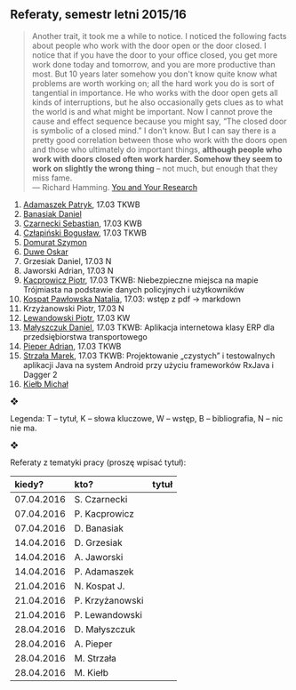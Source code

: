 ## Referaty, semestr letni 2015/16

> Another trait, it took me a while to notice. I noticed the following
> facts about people who work with the door open or the door closed. I
> notice that if you have the door to your office closed, you get more
> work done today and tomorrow, and you are more productive than
> most. But 10 years later somehow you don't know quite know what
> problems are worth working on; all the hard work you do is sort of
> tangential in importance. He who works with the door open gets all
> kinds of interruptions, but he also occasionally gets clues as to what
> the world is and what might be important. Now I cannot prove the cause
> and effect sequence because you might say, “The closed door is
> symbolic of a closed mind.” I don't know. But I can say there is a
> pretty good correlation between those who work with the doors open and
> those who ultimately do important things, **although people who work
> with doors closed often work harder. Somehow they seem to work on
> slightly the wrong thing** – not much, but enough that they miss fame.<br>
> — Richard Hamming. [You and Your Research](http://www.cs.virginia.edu/~robins/YouAndYourResearch.html)

1. [Adamaszek Patryk](https://github.com/padamaszek/seminarium-magisterskie), 17.03 TKWB
1. [Banasiak Daniel](https://github.com/DanBanasiak/Xamarin)
1. [Czarnecki Sebastian](https://github.com/sebcza/haris-eye), 17.03 KWB
1. [Człapiński Bogusław](https://bitbucket.org/bczlapinski/seminarium-magisterskie), 17.03 TKWB
1. [Domurat Szymon](https://github.com/sdomurat/mgr)
1. [Duwe Oskar](https://github.com/Linuksiarz/OmniDaemon)
1. Grzesiak Daniel, 17.03 N
1. Jaworski Adrian, 17.03 N
1. [Kacprowicz Piotr](https://github.com/Undauted/mgr), 17.03 TKWB: Niebezpieczne miejsca na mapie Trójmiasta na podstawie danych policyjnych i użytkowników
1. [Kospat Pawłowska Natalia](https://bitbucket.org/nkopa/seminarium_responsywnetabele), 17.03: wstęp z pdf -> markdown
1. Krzyżanowski Piotr, 17.03 N
1. [Lewandowski Piotr](https://github.com/piotrl/master-thesis), 17.03 KW
1. [Małyszczuk Daniel](https://github.com/malyszdan/mgr), 17.03 TKWB: Aplikacja internetowa klasy ERP dla przedsiębiorstwa transportowego
1. [Pieper Adrian](https://github.com/Gergoybey/pracaMagisterska), 17.03 TKWB
1. [Strzała Marek](https://github.com/MarekAG/mgr), 17.03 TKWB: Projektowanie „czystych” i testowalnych aplikacji Java na system Android przy użyciu frameworków RxJava i Dagger 2
1. [Kiełb Michał](https://github.com/mkielb/masters-thesis)

❖

Legenda: T – tytuł, K – słowa kluczowe, W – wstęp, B – bibliografia, N – nic nie ma.

❖

Referaty z tematyki pracy (proszę wpisać tytuł):

| kiedy?     | kto?            | tytuł |
| :--------- | :-------------- | :---- |
| 07.04.2016 | S. Czarnecki    |       |
| 07.04.2016 | P. Kacprowicz   |       |
| 07.04.2016 | D. Banasiak     |       |
| 14.04.2016 | D. Grzesiak     |       |
| 14.04.2016 | A. Jaworski     |       |
| 14.04.2016 | P. Adamaszek    |       |
| 21.04.2016 | N. Kospat J.    |       |
| 21.04.2016 | P. Krzyżanowski |       |
| 21.04.2016 | P. Lewandowski  |       |
| 28.04.2016 | D. Małyszczuk   |       |
| 28.04.2016 | A. Pieper       |       |
| 28.04.2016 | M. Strzała      |       |
| 28.04.2016 | M. Kiełb        |       |
